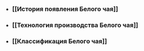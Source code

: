 - ### [[История появления Белого чая]]
- ### [[Технология производства Белого чая]]
- ### [[Классификация Белого чая]]
